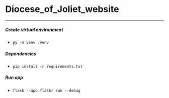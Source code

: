 # Diocese_of_Joliet_website

___

##### Create virtual environment
- `py -m venv .venv`

##### Dependencies 
- `pip install -r requirements.txt`

##### Run app
- `flask --app flaskr run --debug`